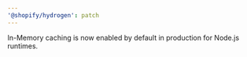 ```yaml
---
'@shopify/hydrogen': patch
---
```


In-Memory caching is now enabled by default in production for Node.js runtimes.

